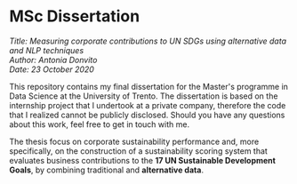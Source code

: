 # MSc Dissertation

<i> Title: Measuring corporate contributions to UN SDGs using alternative data and NLP techniques </i>
\
<i> Author: Antonia Donvito </i>
\
<i> Date: 23 October 2020 </i>

This repository contains my final dissertation for the Master's programme in Data Science at the University of Trento. The dissertation is based on the internship project that I undertook at a private company, therefore the code that I realized cannot be publicly disclosed. Should you have any questions about this work, feel free to get in touch with me.

The thesis focus on corporate sustainability performance and, more specifically, on the construction of a sustainability scoring system that evaluates business contributions to the <b>17 UN Sustainable Development Goals</b>, by combining traditional and <b>alternative data</b>.
